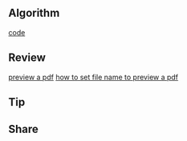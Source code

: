 ## Algorithm

[code](/images/temp/haha-2024-04-26.png)

## Review

[preview a pdf](https://webdesign.tutsplus.com/how-to-create-a-pdf-viewer-in-javascript--cms-32505t)
[how to set file name to preview a pdf](https://github.com/bpampuch/pdfmake/issues/680)
## Tip

## Share
